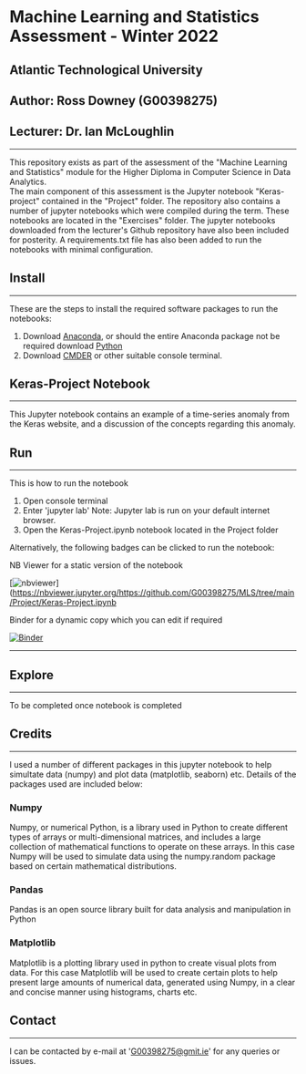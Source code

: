 # Machine Learning and Statistics Assessment - Winter 2022
## Atlantic Technological University
## Author: Ross Downey (G00398275)
## Lecturer: Dr. Ian McLoughlin
***

This repository exists as part of the assessment of the "Machine Learning and Statistics" module for the Higher Diploma in Computer Science in Data Analytics.  
The main component of this assessment is the Jupyter notebook "Keras-project" contained in the "Project" folder. The repository also contains a number of jupyter notebooks which were compiled during the term. These notebooks are located in the "Exercises" folder. The jupyter notebooks downloaded from the lecturer's Github repository have also been included for posterity.
A requirements.txt file has also been added to run the notebooks with minimal configuration.

## Install
***


These are the steps to install the required software packages to run the notebooks:

1. Download [Anaconda](https://www.anaconda.com/),
 or should the entire Anaconda package not be required download [Python](https://www.python.org/downloads/)
2. Download [CMDER](https://cmder.net/) or other suitable console terminal.



## Keras-Project Notebook
***

This Jupyter notebook contains an example of a time-series anomaly from the Keras website, and a discussion of the concepts regarding this anomaly.

## Run
***

This is how to run the notebook

1. Open console terminal
2. Enter 'jupyter lab'
Note: Jupyter lab is run on your default internet browser.
3. Open the Keras-Project.ipynb notebook located in the Project folder

Alternatively, the following badges can be clicked to run the notebook:

NB Viewer for a static version of the notebook  

[![nbviewer](https://raw.githubusercontent.com/jupyter/design/master/logos/Badges/nbviewer_badge.svg)](https://nbviewer.jupyter.org/https://github.com/G00398275/MLS/tree/main/Project/Keras-Project.ipynb

Binder for a dynamic copy which you can edit if required

[![Binder](https://mybinder.org/badge_logo.svg)](https://mybinder.org/v2/gh/G00398275/MLS/HEAD?labpath=Keras-Project.ipynb)
***

## Explore  
***
To be completed once notebook is completed

## Credits
***

I used a number of different packages in this jupyter notebook to help simultate data (numpy) and plot data (matplotlib, seaborn) etc. 
Details of the packages used are included below:

### Numpy

Numpy, or numerical Python, is a library used in Python to create different types of arrays or multi-dimensional matrices, and includes a large collection of mathematical functions to operate on these arrays. In this case Numpy will be used to simulate data using the numpy.random package based on certain mathematical distributions.  

### Pandas
 
Pandas is an open source library built for data analysis and manipulation in Python

### Matplotlib
  
Matplotlib is a plotting library used in python to create visual plots from data. For this case Matplotlib will be used to create certain plots to help present large amounts of numerical data, generated using Numpy, in a clear and concise manner using histograms, charts etc.  



## Contact 
*** 

I can be contacted by e-mail at 'G00398275@gmit.ie' for any queries or issues.
